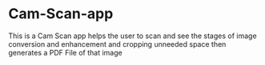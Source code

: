 # Cam-Scan-app
This is a Cam Scan app helps the user to scan and see the stages of image conversion and enhancement and cropping unneeded space then generates a PDF File of that image

